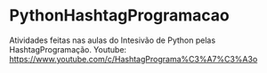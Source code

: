# PythonHashtagProgramacao
Atividades feitas nas aulas do Intesivão de Python pelas HashtagProgramação. Youtube: https://www.youtube.com/c/HashtagPrograma%C3%A7%C3%A3o
